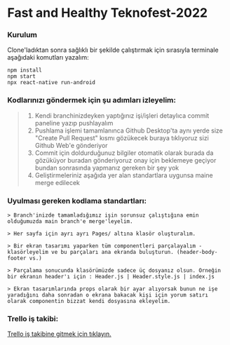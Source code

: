 # Fast and Healthy Teknofest-2022

### Kurulum
Clone'ladıktan sonra sağlıklı bir şekilde çalıştırmak için sırasıyla terminale aşağıdaki komutları yazalım:
```
npm install  
npm start 
npx react-native run-android
```
### Kodlarınızı göndermek için şu adımları izleyelim:
>1) Kendi branchinizdeyken yaptığınız işi/işleri detaylıca commit paneline yazıp pushlayalım <br>
>2) Pushlama işlemi tamamlanınca Github Desktop'ta aynı yerde size "Create Pull Request" kısmı gözükecek buraya tıklıyoruz sizi Github Web'e gönderiyor <br>
>3) Commit için doldurduğunuz bilgiler otomatik olarak burada da gözüküyor buradan gönderiyoruz onay için beklemeye geçiyor bundan sonrasında yapmanız gereken bir şey yok <br>
>4) Geliştirmeleriniz aşağıda yer alan standartlara uygunsa maine merge edilecek <br>
### Uyulması gereken kodlama standartları:
```
> Branch'inizde tamamladığımız işin sorunsuz çalıştığına emin olduğumuzda main branch'e merge'leyelim.
```
```
> Her sayfa için ayrı ayrı Pages/ altına klasör oluşturalım. 
```
```
> Bir ekran tasarımı yaparken tüm componentleri parçalayalım - klasörleyelim ve bu parçaları ana ekranda buluşturun. (header-body-footer vs.)
```

```
> Parçalama sonucunda klasörümüzde sadece üç dosyanız olsun. Örneğin bir ekranın header'ı için : Header.js | Header.style.js | index.js 
```

```
> Ekran tasarımlarında props olarak bir ayar alıyorsak bunun ne işe yaradığını daha sonradan o ekrana bakacak kişi için yorum satırı olarak componentin bizzat kendi dosyasına ekleyelim.
```
### Trello iş takibi:
[Trello iş takibine gitmek için tıklayın.](https://trello.com/b/EIA7MTDK/fast-and-healthy)
